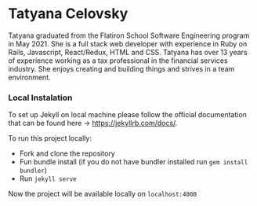 # Tatyana Celovsky

Tatyana graduated from the Flatiron School Software Engineering program in May 2021. She is a full stack web developer with experience in Ruby on Rails, Javascript, React/Redux, HTML and CSS. Tatyana has over 13 years of experience working as a tax professional in the financial services industry. She enjoys creating and building things and strives in a team environment.

### Local Instalation

To set up Jekyll on local machine please follow the official documentation that can be found here -> https://jekyllrb.com/docs/.

To run this project locally:

- Fork and clone the repository
- Fun bundle install (if you do not have bundler installed run `gem install bundler`)
- Run `jekyll serve`

Now the project will be available locally on `localhost:4000`
